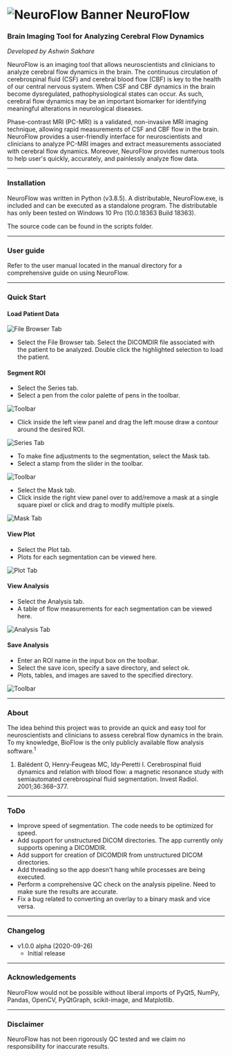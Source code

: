 # ![NeuroFlow Banner](../../readme/Logo.png) NeuroFlow
### Brain Imaging Tool for Analyzing Cerebral Flow Dynamics

_Developed by Ashwin Sakhare_

NeuroFlow is an imaging tool that allows neuroscientists and clinicians to analyze cerebral flow dynamics in the brain. The continuous circulation of cerebrospinal fluid (CSF) and cerebral blood flow (CBF) is key to the health of our central nervous system. When CSF and CBF dynamics in the brain become dysregulated, pathophysiological
states can occur. As such, cerebral flow dynamics may be an important biomarker for identifying meaningful alterations in neurological diseases.

Phase-contrast MRI (PC-MRI) is a validated, non-invasive MRI imaging technique, allowing rapid measurements of CSF and CBF flow in the brain. NeuroFlow provides a user-friendly interface for neuroscientists and clinicians to analyze PC-MRI images and extract measurements associated with cerebral flow dynamics. Moreover, NeuroFlow provides numerous tools to help user's quickly, accurately, and painlessly analyze flow data.

- - - -

### Installation

NeuroFlow was written in Python (v3.8.5). A distributable, NeuroFlow.exe, is included and can be executed as a standalone program. The distributable has only been tested on Windows 10 Pro (10.0.18363 Build 18363).

The source code can be found in the scripts folder.

- - - -

### User guide

Refer to the user manual located in the manual directory for a comprehensive guide on using NeuroFlow.

- - - -

### Quick Start

#### Load Patient Data

![File Browser Tab](../../readme/FileBrowser.png)

* Select the File Browser tab. Select the DICOMDIR file associated with the patient to be analyzed. Double click the highlighted selection to load the patient.

#### Segment ROI

* Select the Series tab.
* Select a pen from the color palette of pens in the toolbar.

![Toolbar](../../readme/Pen.png)

* Click inside the left view panel and drag the left mouse draw a contour around the desired ROI.

![Series Tab](../../readme/Segmentation.png)

* To make fine adjustments to the segmentation, select the Mask tab.
* Select a stamp from the slider in the toolbar.

![Toolbar](../../readme/Stamp.png)

* Select the Mask tab.
* Click inside the right view panel over to add/remove a mask at a single square pixel or click and drag to modify multiple pixels.

![Mask Tab](../../readme/Mask.png)

#### View Plot

* Select the Plot tab.
* Plots for each segmentation can be viewed here.

![Plot Tab](../../readme/Plot.png)

#### View Analysis

* Select the Analysis tab.
* A table of flow measurements for each segmentation can be viewed here.

![Analysis Tab](../../readme/Analysis.png)

#### Save Analysis

* Enter an ROI name in the input box on the toolbar.
* Select the save icon, specify a save directory, and select ok.
* Plots, tables, and images are saved to the specified directory.

![Toolbar](../../readme/Save.png)

- - - -

### About

The idea behind this project was to provide an quick and easy tool for neuroscientists and clinicians to assess cerebral flow dynamics in the brain. To my knowledge, BioFlow is the only publicly available flow analysis software.<sup>1</sup>

1. Balédent O, Henry‐Feugeas MC, Idy‐Peretti I. Cerebrospinal fluid dynamics and relation with blood flow: a magnetic resonance study with semiautomated cerebrospinal fluid segmentation. Invest Radiol. 2001;36:368–377.

- - - -

### ToDo

- Improve speed of segmentation. The code needs to be optimized for speed.
- Add support for unstructured DICOM directories. The app currently only supports opening a DICOMDIR.
- Add support for creation of DICOMDIR from unstructured DICOM directories.
- Add threading so the app doesn't hang while processes are being executed.
- Perform a comprehensive QC check on the analysis pipeline. Need to make sure the results are accurate.
- Fix a bug related to converting an overlay to a binary mask and vice versa. 

- - - -

### Changelog

* v1.0.0 alpha (2020-09-26)
  * Initial release
  
- - - -

### Acknowledgements

NeuroFlow would not be possible without liberal imports of PyQt5, NumPy, Pandas, OpenCV, PyQtGraph, scikit-image, and Matplotlib. 

- - - -

### Disclaimer

NeuroFlow has not been rigorously QC tested and we claim no responsibility for inaccurate results.


